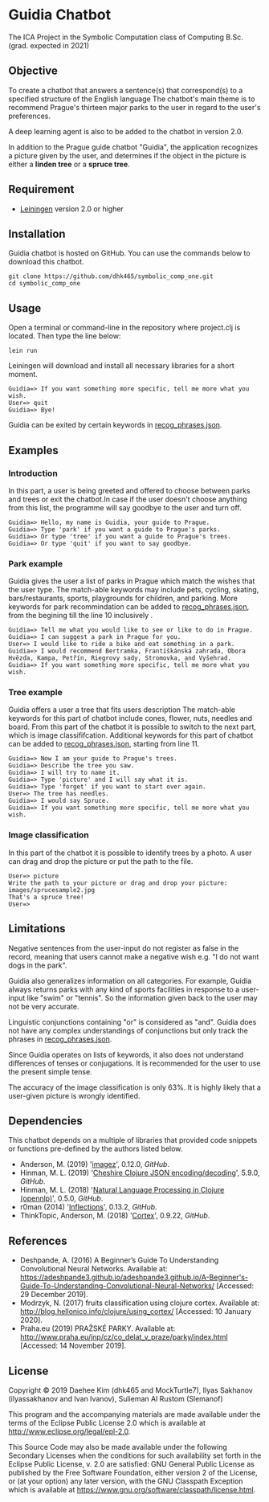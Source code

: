 # Guidia Chatbot

The ICA Project in the Symbolic Computation class of Computing B.Sc.
(grad. expected in 2021)


## Objective

To create a chatbot that answers a sentence(s) that correspond(s) to a specified
structure of the English language
The chatbot's main theme is to recommend Prague's thirteen major parks to the
user in regard to the user's preferences.

A deep learning agent is also to be added to the chatbot in version 2.0.

In addition to the Prague guide chatbot "Guidia", the application recognizes a picture given by the user, and determines if the object in the picture is either a **linden tree** or a **spruce tree**.


## Requirement

* [Leiningen](https://leiningen.org/) version 2.0 or higher


## Installation

Guidia chatbot is hosted on GitHub. You can use the commands below to
download this chatbot.
```
git clone https://github.com/dhk465/symbolic_comp_one.git
cd symbolic_comp_one
```


## Usage

Open a terminal or command-line in the repository where project.clj is located.
Then type the line below:
```
lein run
```
Leiningen will download and install all necessary libraries for a short moment.

```
Guidia=> If you want something more specific, tell me more what you wish.
User=> quit
Guidia=> Bye!
```
Guidia can be exited by certain keywords in [recog_phrases.json](https://github.com/dhk465/symbolic_comp_one/blob/master/src/ica/recog_phrases.json).


## Examples

### Introduction

In this part, a user is being greeted and offered to choose between parks and trees or exit the chatbot.In case if the user doesn't choose anything from this list, the programme will say goodbye to the user and turn off.
```
Guidia=> Hello, my name is Guidia, your guide to Prague.
Guidia=> Type 'park' if you want a guide to Prague's parks.
Guidia=> Or type 'tree' if you want a guide to Prague's trees.
Guidia=> Or type 'quit' if you want to say goodbye.
```


### Park example

Guidia gives the user a list of parks in Prague which match the wishes
that the user type.
The match-able keywords may include pets, cycling, skating, bars/restaurants,
sports, playgrounds for children, and parking.
More keywords for park recommindation can be added to [recog_phrases.json](https://github.com/dhk465/symbolic_comp_one/blob/master/src/ica/recog_phrases.json), from the begining till the line 10 inclusively  .
```
Guidia=> Tell me what you would like to see or like to do in Prague.
Guidia=> I can suggest a park in Prague for you.
User=> I would like to ride a bike and eat something in a park.
Guidia=> I would recommend Bertramka, Františkánská zahrada, Obora Hvězda, Kampa, Petřín, Riegrovy sady, Stromovka, and Vyšehrad.
Guidia=> If you want something more specific, tell me more what you wish.
```


### Tree example

Guidia offers a user a tree that fits users description
The match-able keywords for this part of chatbot include cones, flower, nuts, needles and board. From this part of the chatbot it is possible to switch to the next part, which is image classififcation.
Additional keywords for this part of chatbot can be added to [recog_phrases.json](https://github.com/dhk465/symbolic_comp_one/blob/master/src/ica/recog_phrases.json), starting from line 11.
```
Guidia=> Now I am your guide to Prague's trees.
Guidia=> Describe the tree you saw.
Guidia=> I will try to name it.
Guidia=> Type 'picture' and I will say what it is.
Guidia=> Type 'forget' if you want to start over again.
User=> The tree has needles.
Guidia=> I would say Spruce.
Guidia=> If you want something more specific, tell me more what you wish.
```


### Image classification

In this part of the chatbot it is possible to identify trees by a photo. A user can drag and drop the picture or put the path to the file. 
```
User=> picture
Write the path to your picture or drag and drop your picture:
images/sprucesample2.jpg
That's a spruce tree!
User=>
```


## Limitations

Negative sentences from the user-input do not register as false in the record,
meaning that users cannot make a negative wish
e.g. "I do not want dogs in the park".

Guidia also generalizes information on all categories. For example,
Guidia always returns parks with any kind of sports facilities in response
to a user-input like "swim" or "tennis". So the information given back to the
user may not be very accurate.

Linguistic conjunctions containing "or" is considered as "and".
Guidia does not have any complex understandings of conjunctions
but only track the phrases in [recog_phrases.json](https://github.com/dhk465/symbolic_comp_one/blob/master/src/ica/recog_phrases.json).

Since Guidia operates on lists of keywords, it also does not understand
differences of tenses or conjugations. It is recommended for the user to use
the present simple tense.

The accuracy of the image classification is only 63%.
It is highly likely that a user-given picture is wrongly identified.


## Dependencies

This chatbot depends on a multiple of libraries that provided code snippets
or functions pre-defined by the authors listed below.

* Anderson, M. (2019) '[imagez](https://github.com/mikera/imagez)', 0.12.0, _GitHub_.
* Hinman, M. L. (2019) '[Cheshire Clojure JSON encoding/decoding](https://github.com/dakrone/cheshire)', 5.9.0, _GitHub_.
* Hinman, M. L. (2018) '[Natural Language Processing in Clojure (opennlp)](https://github.com/dakrone/clojure-opennlp)', 0.5.0, _GitHub_.
* r0man (2014) '[Inflections](https://github.com/r0man/inflections-clj)', 0.13.2, _GitHub_.
* ThinkTopic, Anderson, M. (2018) '[Cortex](https://github.com/originrose/cortex)', 0.9.22, _GitHub_.


## References

* Deshpande, A. (2016) A Beginner’s Guide To Understanding Convolutional Neural Networks. Available at: https://adeshpande3.github.io/adeshpande3.github.io/A-Beginner's-Guide-To-Understanding-Convolutional-Neural-Networks/ [Accessed: 29 December 2019].
* Modrzyk, N. (2017) fruits classification using clojure cortex. Available at: http://blog.hellonico.info/clojure/using_cortex/ [Accessed: 10 January 2020].
* Praha.eu (2019) PRAŽSKÉ PARKY. Available at: http://www.praha.eu/jnp/cz/co_delat_v_praze/parky/index.html [Accessed: 14 November 2019].


## License

Copyright © 2019 Daehee Kim (dhk465 and MockTurtle7), Ilyas Sakhanov (ilyassakhanov and Ivan Ivanov), Sulieman Al Rustom (Slemanof)

This program and the accompanying materials are made available under the
terms of the Eclipse Public License 2.0 which is available at
http://www.eclipse.org/legal/epl-2.0.

This Source Code may also be made available under the following Secondary
Licenses when the conditions for such availability set forth in the Eclipse
Public License, v. 2.0 are satisfied: GNU General Public License as published by
the Free Software Foundation, either version 2 of the License, or (at your
option) any later version, with the GNU Classpath Exception which is available
at https://www.gnu.org/software/classpath/license.html.
